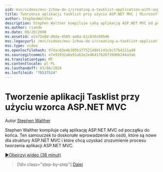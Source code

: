 ```yaml
---
uid: mvc/videos/mvc-2/how-do-i/creating-a-tasklist-application-with-aspnet-mvc
title: Tworzenie aplikacji tasklist przy użyciu ASP.NET MVC | Microsoft Docs
author: StephenWalther
description: Stephen Walther kompiluje całą aplikację ASP.NET MVC od początku do końca. Ten samouczek jest doskonałym wprowadzeniem dla osób, które są nowe dla ASP.NET MV...
ms.author: riande
ms.date: 08/20/2008
ms.assetid: e2a72e8d-d8da-4505-aa0a-61c830c0954b
msc.legacyurl: /mvc/videos/mvc-2/how-do-i/creating-a-tasklist-application-with-aspnet-mvc
msc.type: video
ms.openlocfilehash: 97dac03e4b305b3775214801143cbc57b4221a40
ms.sourcegitcommit: e7e91932a6e91a63e2e46417626f39d6b244a3ab
ms.translationtype: MT
ms.contentlocale: pl-PL
ms.lasthandoff: 03/06/2020
ms.locfileid: "78537514"
---
```

# <a name="creating-a-tasklist-application-with-aspnet-mvc"></a>Tworzenie aplikacji Tasklist przy użyciu wzorca ASP.NET MVC

Autor [Stephen Walther](https://github.com/StephenWalther)

Stephen Walther kompiluje całą aplikację ASP.NET MVC od początku do końca. Ten samouczek to doskonałe wprowadzenie do osób, które są nowe dla struktury ASP.NET MVC i które chcą uzyskać zrozumienie procesu tworzenia aplikacji ASP.NET MVC.

[&#9654;Obejrzyj wideo (38 minut)](https://channel9.msdn.com/Blogs/ASP-NET-Site-Videos/creating-a-tasklist-application-with-aspnet-mvc)

> [!div class="step-by-step"]
> [Dalej](creating-a-movie-database-application-in-15-minutes-with-aspnet-mvc.md)
